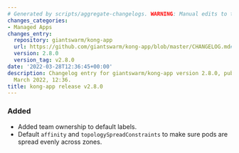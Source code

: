 ```yaml
---
# Generated by scripts/aggregate-changelogs. WARNING: Manual edits to this files will be overwritten.
changes_categories:
- Managed Apps
changes_entry:
  repository: giantswarm/kong-app
  url: https://github.com/giantswarm/kong-app/blob/master/CHANGELOG.md#280---2022-03-28
  version: 2.8.0
  version_tag: v2.8.0
date: '2022-03-28T12:36:45+00:00'
description: Changelog entry for giantswarm/kong-app version 2.8.0, published on 28
  March 2022, 12:36.
title: kong-app release v2.8.0
---
```


### Added
- Added team ownership to default labels.
- Default `affinity` and `topologySpreadConstraints` to make sure pods are spread evenly across zones.
